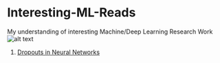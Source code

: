 # Interesting-ML-Reads
My understanding of interesting Machine/Deep Learning Research Work
![alt text](http://url/to/img.png)

1) [Dropouts in Neural Networks](https://www.google.com)

